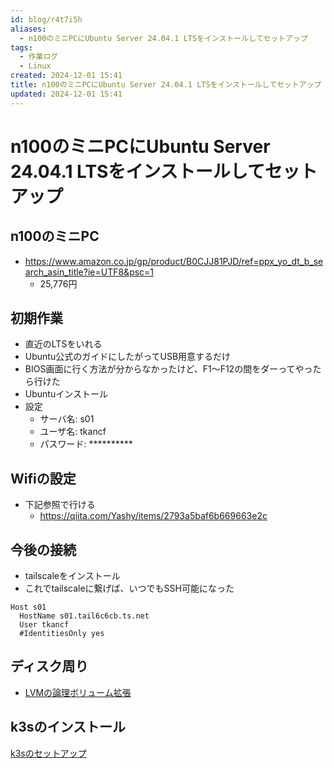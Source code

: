 ```yaml
---
id: blog/r4t7i5h
aliases:
  - n100のミニPCにUbuntu Server 24.04.1 LTSをインストールしてセットアップ
tags:
  - 作業ログ
  - Linux
created: 2024-12-01 15:41
title: n100のミニPCにUbuntu Server 24.04.1 LTSをインストールしてセットアップ
updated: 2024-12-01 15:41
---
```


# n100のミニPCにUbuntu Server 24.04.1 LTSをインストールしてセットアップ
## n100のミニPC

- https://www.amazon.co.jp/gp/product/B0CJJ81PJD/ref=ppx_yo_dt_b_search_asin_title?ie=UTF8&psc=1
    - 25,776円

## 初期作業

- 直近のLTSをいれる
- Ubuntu公式のガイドにしたがってUSB用意するだけ
- BIOS画面に行く方法が分からなかったけど、F1〜F12の間をダーってやったら行けた
- Ubuntuインストール
- 設定
    - サーバ名: s01
    - ユーザ名: tkancf
    - パスワード: **********

## Wifiの設定

- 下記参照で行ける
    - https://qiita.com/Yashy/items/2793a5baf6b669663e2c

## 今後の接続

- tailscaleをインストール
- これでtailscaleに繋げば、いつでもSSH可能になった

```
Host s01
  HostName s01.tail6c6cb.ts.net
  User tkancf
  #IdentitiesOnly yes
```

## ディスク周り

- [LVMの論理ボリューム拡張](20240912213014.md)

## k3sのインストール

[k3sのセットアップ](20241201154236.md)


